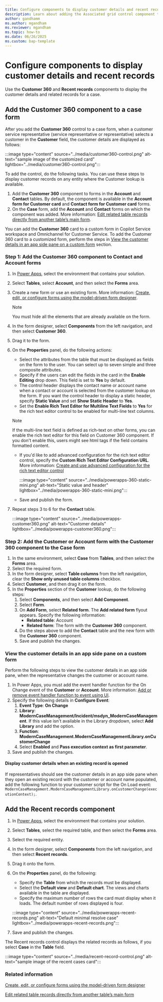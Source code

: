 ```yaml
---
title: Configure components to display customer details and recent records | MicrosoftDocs 
description: Learn about adding the Associated grid control component to forms
author: gandhamm 
ms.author: mgandham
ms.reviewer: mgandham
ms.topic: how-to 
ms.date: 06/26/2025
ms.custom: bap-template 
---
```


# Configure components to display customer details and recent records

Use the **Customer 360** and **Recent records** components to display the customer details and related records for a case.

## Add the Customer 360 component to a case form

After you add the **Customer 360** control to a case form, when a customer service representative (service representative or representative) selects a customer in the **Customer** field, the customer details are displayed as follows:
 
 :::image type="content" source="../media/customer360-control.png" alt-text="sample image of the customized card" lightbox="../media/customer360-control.png":::

To add the control, do the following tasks. You can use these steps to display customer records on any entity where the Customer lookup is available.

1. Add the **Customer 360** component to forms in the **Account** and **Contact** tables. By default, the component is available in the **Account form for Customer card** and **Contact form for Customer card** forms. <br>
2. On the **Case** form, add the **Account** and **Contact** forms on which the component was added. More information: [Edit related table records directly from another table’s main form](/power-apps/maker/model-driven-apps/form-component-control).

You can add the **Customer 360** card to a custom form in Copilot Service workspace and Omnichannel for Customer Service. To add the Customer 360 card to a customized form, perform the steps in [View the customer details in an app side pane on a custom form](#view-the-customer-details-in-an-app-side-pane-on-a-custom-form) section.
 
### Step 1: Add the Customer 360 component to Contact and Account forms

1. In [Power Apps](https://make.powerapps.com/), select the environment that contains your solution.
1.  Select **Tables**, select **Account**, and then select the **Forms** area.
1. Create a new form or use an existing form. More information: [Create, edit, or configure forms using the model-driven form designer](/power-apps/maker/model-driven-apps/create-and-edit-forms).
   > [!NOTE]
   > You must hide all the elements that are already available on the form.
1. In the form designer, select **Components** from the left navigation, and then select **Customer 360**.
1. Drag it to the form.
1. On the **Properties** panel, do the following actions:
    - Select the attributes from the table that must be displayed as fields on the form to the user. You can select up to seven simple and three composite attributes.
    - Specify if the users can edit the fields in the card in the **Enable Editing** drop down. This field is set to **Yes** by default.
    - The control header displays the contact name or account name when a contact or account is selected from the customer lookup on the form. If you want the control header to display a static header, specify **Static Value** and set **Show Static Header** to **Yes**. 
    - Set the **Enable Rich Text Editor for Multiline Text Fields** to **Yes** for the rich text editor control to be enabled for multi-line text columns. 
    > [!NOTE]
    > If the multi-line text field is defined as rich-text on other forms, you can enable the rich text editor for this field on Customer 360 component. If you don't enable this, users might see html tags if the field contains formatted content.

    - If you'd like to add advanced configuration for the rich text editor control, specify the **Custom Rich Text Editor Configuration URL**. More information: [Create and use advanced configuration for the rich text editor control](/power-apps/maker/model-driven-apps/rich-text-editor-control#create-and-use-advanced-configuration-for-the-rich-text-editor-control)
    
      :::image type="content" source="../media/powerapps-360-static-mini.png" alt-text="Static value and header" lightbox="../media/powerapps-360-static-mini.png":::
      
    - Save and publish the form.
1. Repeat steps 3 to 6 for the **Contact** table.

   :::image type="content" source="../media/powerapps-customer360.png" alt-text="Customer details" lightbox="../media/powerapps-customer360.png":::

### Step 2: Add the Customer or Account form with the Customer 360 component to the Case form

1. In the same environment, select **Case** from **Tables**, and then select the **Forms** area.
1. Select the required form.
1. In the form designer, select **Table columns** from the left navigation, clear the **Show only unused table columns** checkbox.
1. Select **Customer**, and then drag it on the form.
1. In the **Properties** section of the **Customer** lookup, do the following steps:
    1. Select **Components**, and then select **Add Component**.
    1. Select **Form**.
    1. On **Add Form**, select **Related form**. The **Add related form** flyout appears. Specify the following information:
         - **Related table**: Account
         - **Related form**: The form with the **Customer 360** component.
    1. Do the steps above to add the **Contact** table and the new form with the **Customer 360** component.
    1. Save and publish the changes.

### View the customer details in an app side pane on a custom form 

Perform the following steps to view the customer details in an app side pane, when the representative changes the customer or account name.

1. In Power Apps, you must add the event handler function for the On Change event of the **Customer** or **Account**. More information: [Add or remove event handler function to event using UI](/power-apps/developer/model-driven-apps/clientapi/events-forms-grids?tabs=add-event-handlers-unified-interface#add-or-remove-event-handler-function-to-event-using-ui). 
1. Specify the following details in **Configure Event**:
    1. **Event Type**: **On Change**
    1. **Library**: **ModernCaseManagement/Incident/msdyn_ModernCaseManagement**. If this value isn't available in the Library dropdown, select **Add Library** and add the option.
    1. **Function**: **ModernCaseManagement.ModernCaseManagementLibrary.onCustomerChange**
    1. Select **Enabled** and **Pass execution context as first parameter**.
1. Save and publish the changes.

#### Display customer details when an existing record is opened

If representatives should see the customer details in an app side pane when they open an existing record with the customer or account name populated, add the following function to your customer script for the On Load event: `ModernCaseManagement.ModernCaseManagementLibrary.onCustomerChange(executionContext);`.

## Add the Recent records component

1. In [Power Apps](https://make.powerapps.com/), select the environment that contains your solution.
1. Select **Tables**, select the required table, and then select the **Forms** area.
1. Select the required entity.
1. In the form designer, select **Components** from the left navigation, and then select **Recent records**.
1. Drag it onto the form.
1. On the **Properties** panel, do the following:
    - Specify the **Table** from which the records must be displayed.
    - Select the **Default view** and **Default chart**. The views and charts available in the table are displayed.
    - Specify the maximum number of rows the card must display when it loads. The default number of rows displayed is four.

     :::image type="content" source="../media/powerapps-recent-records.png" alt-text="Default minimal resolve case" lightbox="../media/powerapps-recent-records.png":::
1. Save and publish the changes.
 
 The Recent records control displays the related records as follows, if you select **Case** in the **Table** field.

   :::image type="content" source="../media/recent-record-control.png" alt-text="sample image of the recent cases card":::

### Related information

[Create, edit, or configure forms using the model-driven form designer](/power-apps/maker/model-driven-apps/create-and-edit-forms)  

[Edit related table records directly from another table’s main form](/power-apps/maker/model-driven-apps/form-component-control)  
